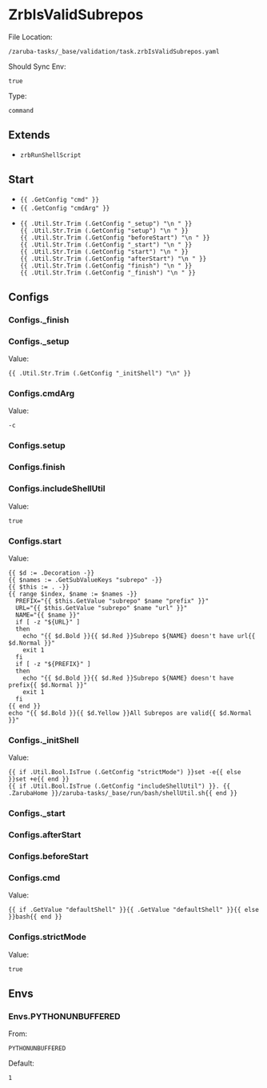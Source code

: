 
# ZrbIsValidSubrepos

File Location:

    /zaruba-tasks/_base/validation/task.zrbIsValidSubrepos.yaml

Should Sync Env:

    true

Type:

    command


## Extends

* `zrbRunShellScript`


## Start

* `{{ .GetConfig "cmd" }}`
* `{{ .GetConfig "cmdArg" }}`
*
    ```
    {{ .Util.Str.Trim (.GetConfig "_setup") "\n " }}
    {{ .Util.Str.Trim (.GetConfig "setup") "\n " }}
    {{ .Util.Str.Trim (.GetConfig "beforeStart") "\n " }}
    {{ .Util.Str.Trim (.GetConfig "_start") "\n " }}
    {{ .Util.Str.Trim (.GetConfig "start") "\n " }}
    {{ .Util.Str.Trim (.GetConfig "afterStart") "\n " }}
    {{ .Util.Str.Trim (.GetConfig "finish") "\n " }}
    {{ .Util.Str.Trim (.GetConfig "_finish") "\n " }}

    ```


## Configs


### Configs._finish


### Configs._setup

Value:

    {{ .Util.Str.Trim (.GetConfig "_initShell") "\n" }}


### Configs.cmdArg

Value:

    -c


### Configs.setup


### Configs.finish


### Configs.includeShellUtil

Value:

    true


### Configs.start

Value:

    {{ $d := .Decoration -}}
    {{ $names := .GetSubValueKeys "subrepo" -}}
    {{ $this := . -}}
    {{ range $index, $name := $names -}}
      PREFIX="{{ $this.GetValue "subrepo" $name "prefix" }}"
      URL="{{ $this.GetValue "subrepo" $name "url" }}"
      NAME="{{ $name }}"
      if [ -z "${URL}" ]
      then
        echo "{{ $d.Bold }}{{ $d.Red }}Subrepo ${NAME} doesn't have url{{ $d.Normal }}"
        exit 1
      fi
      if [ -z "${PREFIX}" ]
      then
        echo "{{ $d.Bold }}{{ $d.Red }}Subrepo ${NAME} doesn't have prefix{{ $d.Normal }}"
        exit 1
      fi
    {{ end }}
    echo "{{ $d.Bold }}{{ $d.Yellow }}All Subrepos are valid{{ $d.Normal }}"


### Configs._initShell

Value:

    {{ if .Util.Bool.IsTrue (.GetConfig "strictMode") }}set -e{{ else }}set +e{{ end }}
    {{ if .Util.Bool.IsTrue (.GetConfig "includeShellUtil") }}. {{ .ZarubaHome }}/zaruba-tasks/_base/run/bash/shellUtil.sh{{ end }}



### Configs._start


### Configs.afterStart


### Configs.beforeStart


### Configs.cmd

Value:

    {{ if .GetValue "defaultShell" }}{{ .GetValue "defaultShell" }}{{ else }}bash{{ end }}


### Configs.strictMode

Value:

    true


## Envs


### Envs.PYTHONUNBUFFERED

From:

    PYTHONUNBUFFERED

Default:

    1